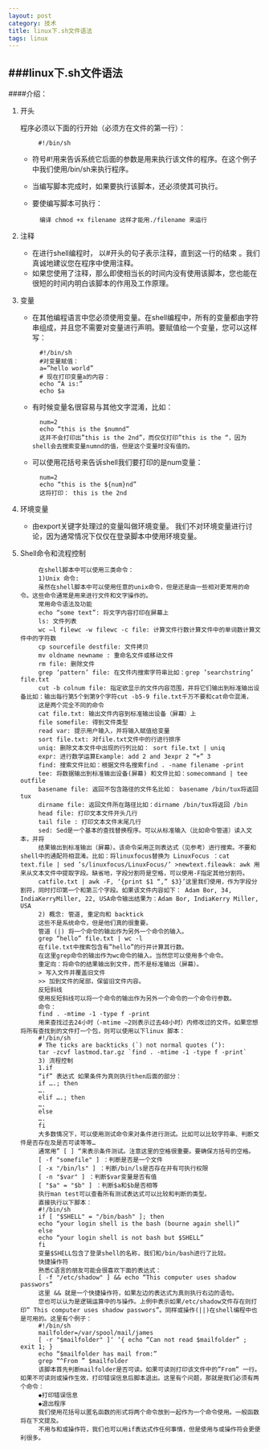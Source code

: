 ```yaml
---
layout: post
category: 技术
title: linux下.sh文件语法
tags: linux
---
```





###linux下.sh文件语法
---------------

 
####介绍：
1. 开头

	程序必须以下面的行开始（必须方在文件的第一行）：
			
			#!/bin/sh
	- 符号#!用来告诉系统它后面的参数是用来执行该文件的程序。在这个例子中我们使用/bin/sh来执行程序。
	- 当编写脚本完成时，如果要执行该脚本，还必须使其可执行。
	- 要使编写脚本可执行：

			编译 chmod +x filename 这样才能用./filename 来运行 
2. 注释

	- 在进行shell编程时， 以#开头的句子表示注释，直到这一行的结束 。我们真诚地建议您在程序中使用注释。
	- 如果您使用了注释，那么即使相当长的时间内没有使用该脚本，您也能在很短的时间内明白该脚本的作用及工作原理。
3. 变量
	- 在其他编程语言中您必须使用变量。在shell编程中，所有的变量都由字符串组成，并且您不需要对变量进行声明。要赋值给一个变量，您可以这样写：

			#!/bin/sh
			#对变量赋值：
			a=”hello world”
			# 现在打印变量a的内容：
			echo “A is:”
			echo $a
	- 有时候变量名很容易与其他文字混淆，比如：
	
			num=2
			echo “this is the $numnd”
			这并不会打印出”this is the 2nd”，而仅仅打印”this is the “，因为shell会去搜索变量numnd的值，但是这个变量时没有值的。
	- 可以使用花括号来告诉shell我们要打印的是num变量：

			num=2
			echo “this is the ${num}nd”
			这将打印： this is the 2nd
4. 环境变量
	- 由export关键字处理过的变量叫做环境变量。 我们不对环境变量进行讨论，因为通常情况下仅仅在登录脚本中使用环境变量。
5. Shell命令和流程控制

			在shell脚本中可以使用三类命令：
			1)Unix 命令:
			虽然在shell脚本中可以使用任意的unix命令，但是还是由一些相对更常用的命令。这些命令通常是用来进行文件和文字操作的。
			常用命令语法及功能
			echo “some text”: 将文字内容打印在屏幕上
			ls: 文件列表
			wc –l filewc -w filewc -c file: 计算文件行数计算文件中的单词数计算文件中的字符数
			cp sourcefile destfile: 文件拷贝
			mv oldname newname : 重命名文件或移动文件
			rm file: 删除文件
			grep ‘pattern’ file: 在文件内搜索字符串比如：grep ’searchstring’ file.txt
			cut -b colnum file: 指定欲显示的文件内容范围，并将它们输出到标准输出设备比如：输出每行第5个到第9个字符cut -b5-9 file.txt千万不要和cat命令混淆，
			这是两个完全不同的命令
			cat file.txt: 输出文件内容到标准输出设备（屏幕）上
			file somefile: 得到文件类型
			read var: 提示用户输入，并将输入赋值给变量
			sort file.txt: 对file.txt文件中的行进行排序
			uniq: 删除文本文件中出现的行列比如： sort file.txt | uniq
			expr: 进行数学运算Example: add 2 and 3expr 2 “+” 3
			find: 搜索文件比如：根据文件名搜索find . -name filename -print
			tee: 将数据输出到标准输出设备(屏幕) 和文件比如：somecommand | tee outfile
			basename file: 返回不包含路径的文件名比如： basename /bin/tux将返回 tux
			dirname file: 返回文件所在路径比如：dirname /bin/tux将返回 /bin
			head file: 打印文本文件开头几行
			tail file : 打印文本文件末尾几行
			sed: Sed是一个基本的查找替换程序。可以从标准输入（比如命令管道）读入文本，并将
			结果输出到标准输出（屏幕）。该命令采用正则表达式（见参考）进行搜索。不要和shell中的通配符相混淆。比如：将linuxfocus替换为 LinuxFocus ：cat text.file | sed ’s/linuxfocus/LinuxFocus/’ >newtext.fileawk: awk 用来从文本文件中提取字段。缺省地，字段分割符是空格，可以使用-F指定其他分割符。
			catfile.txt | awk -F, ‘{print $1 “,” $3}’这里我们使用，作为字段分割符，同时打印第一个和第三个字段。如果该文件内容如下： Adam Bor, 34, IndiaKerryMiller, 22, USA命令输出结果为：Adam Bor, IndiaKerry Miller, USA
			2) 概念: 管道, 重定向和 backtick
			这些不是系统命令，但是他们真的很重要。
			管道 (|) 将一个命令的输出作为另外一个命令的输入。
			grep “hello” file.txt | wc -l
			在file.txt中搜索包含有”hello”的行并计算其行数。
			在这里grep命令的输出作为wc命令的输入。当然您可以使用多个命令。
			重定向：将命令的结果输出到文件，而不是标准输出（屏幕）。
			> 写入文件并覆盖旧文件
			>> 加到文件的尾部，保留旧文件内容。
			反短斜线
			使用反短斜线可以将一个命令的输出作为另外一个命令的一个命令行参数。
			命令：
			find . -mtime -1 -type f -print
			用来查找过去24小时（-mtime –2则表示过去48小时）内修改过的文件。如果您想将所有查找到的文件打一个包，则可以使用以下linux 脚本：
			#!/bin/sh
			# The ticks are backticks (`) not normal quotes (‘):
			tar -zcvf lastmod.tar.gz `find . -mtime -1 -type f -print`
			3) 流程控制
			1.if
			“if” 表达式 如果条件为真则执行then后面的部分：
			if ….; then
			….
			elif ….; then
			….
			else
			….
			fi
			大多数情况下，可以使用测试命令来对条件进行测试。比如可以比较字符串、判断文件是否存在及是否可读等等…
			通常用” [ ] “来表示条件测试。注意这里的空格很重要。要确保方括号的空格。
			[ -f "somefile" ] ：判断是否是一个文件
			[ -x "/bin/ls" ] ：判断/bin/ls是否存在并有可执行权限
			[ -n "$var" ] ：判断$var变量是否有值
			[ "$a" = "$b" ] ：判断$a和$b是否相等
			执行man test可以查看所有测试表达式可以比较和判断的类型。
			直接执行以下脚本：
			#!/bin/sh
			if [ "$SHELL" = "/bin/bash" ]; then
			echo “your login shell is the bash (bourne again shell)”
			else
			echo “your login shell is not bash but $SHELL”
			fi
			变量$SHELL包含了登录shell的名称，我们和/bin/bash进行了比较。
			快捷操作符
			熟悉C语言的朋友可能会很喜欢下面的表达式：
			[ -f "/etc/shadow" ] && echo “This computer uses shadow passwors”
			这里 && 就是一个快捷操作符，如果左边的表达式为真则执行右边的语句。
			您也可以认为是逻辑运算中的与操作。上例中表示如果/etc/shadow文件存在则打印” This computer uses shadow passwors”。同样或操作(||)在shell编程中也是可用的。这里有个例子：
			#!/bin/sh
			mailfolder=/var/spool/mail/james
			[ -r "$mailfolder" ]‘ ‘{ echo “Can not read $mailfolder” ; exit 1; }
			echo “$mailfolder has mail from:”
			grep “^From ” $mailfolder
			该脚本首先判断mailfolder是否可读。如果可读则打印该文件中的”From” 一行。如果不可读则或操作生效，打印错误信息后脚本退出。这里有个问题，那就是我们必须有两个命令：
			◆打印错误信息
			◆退出程序
			我们使用花括号以匿名函数的形式将两个命令放到一起作为一个命令使用。一般函数将在下文提及。
			不用与和或操作符，我们也可以用if表达式作任何事情，但是使用与或操作符会更便利很多。
